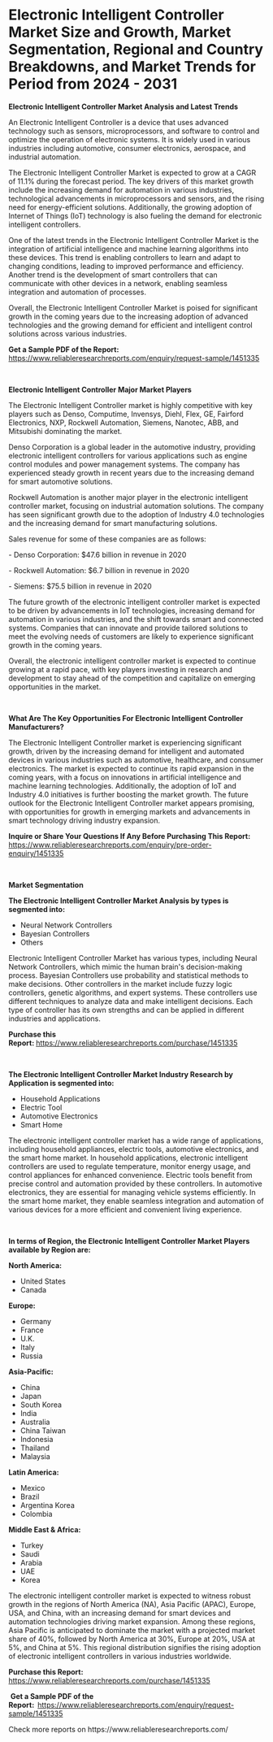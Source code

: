 <p><h1>Electronic Intelligent Controller Market Size and Growth, Market Segmentation, Regional and Country Breakdowns, and Market Trends for Period from 2024 -  2031</h1></p><p><strong>Electronic Intelligent Controller Market Analysis and Latest Trends</strong></p>
<p><p>An Electronic Intelligent Controller is a device that uses advanced technology such as sensors, microprocessors, and software to control and optimize the operation of electronic systems. It is widely used in various industries including automotive, consumer electronics, aerospace, and industrial automation.</p><p>The Electronic Intelligent Controller Market is expected to grow at a CAGR of 11.1% during the forecast period. The key drivers of this market growth include the increasing demand for automation in various industries, technological advancements in microprocessors and sensors, and the rising need for energy-efficient solutions. Additionally, the growing adoption of Internet of Things (IoT) technology is also fueling the demand for electronic intelligent controllers.</p><p>One of the latest trends in the Electronic Intelligent Controller Market is the integration of artificial intelligence and machine learning algorithms into these devices. This trend is enabling controllers to learn and adapt to changing conditions, leading to improved performance and efficiency. Another trend is the development of smart controllers that can communicate with other devices in a network, enabling seamless integration and automation of processes.</p><p>Overall, the Electronic Intelligent Controller Market is poised for significant growth in the coming years due to the increasing adoption of advanced technologies and the growing demand for efficient and intelligent control solutions across various industries.</p></p>
<p><strong>Get a Sample PDF of the Report:&nbsp;</strong> <a href="https://www.reliableresearchreports.com/enquiry/request-sample/1451335">https://www.reliableresearchreports.com/enquiry/request-sample/1451335</a></p>
<p>&nbsp;</p>
<p><strong>Electronic Intelligent Controller Major Market Players</strong></p>
<p><p>The Electronic Intelligent Controller market is highly competitive with key players such as Denso, Computime, Invensys, Diehl, Flex, GE, Fairford Electronics, NXP, Rockwell Automation, Siemens, Nanotec, ABB, and Mitsubishi dominating the market. </p><p>Denso Corporation is a global leader in the automotive industry, providing electronic intelligent controllers for various applications such as engine control modules and power management systems. The company has experienced steady growth in recent years due to the increasing demand for smart automotive solutions.</p><p>Rockwell Automation is another major player in the electronic intelligent controller market, focusing on industrial automation solutions. The company has seen significant growth due to the adoption of Industry 4.0 technologies and the increasing demand for smart manufacturing solutions.</p><p>Sales revenue for some of these companies are as follows:</p><p>- Denso Corporation: $47.6 billion in revenue in 2020</p><p>- Rockwell Automation: $6.7 billion in revenue in 2020</p><p>- Siemens: $75.5 billion in revenue in 2020</p><p>The future growth of the electronic intelligent controller market is expected to be driven by advancements in IoT technologies, increasing demand for automation in various industries, and the shift towards smart and connected systems. Companies that can innovate and provide tailored solutions to meet the evolving needs of customers are likely to experience significant growth in the coming years.</p><p>Overall, the electronic intelligent controller market is expected to continue growing at a rapid pace, with key players investing in research and development to stay ahead of the competition and capitalize on emerging opportunities in the market.</p></p>
<p>&nbsp;</p>
<p><strong>What Are The Key Opportunities For Electronic Intelligent Controller Manufacturers?</strong></p>
<p><p>The Electronic Intelligent Controller market is experiencing significant growth, driven by the increasing demand for intelligent and automated devices in various industries such as automotive, healthcare, and consumer electronics. The market is expected to continue its rapid expansion in the coming years, with a focus on innovations in artificial intelligence and machine learning technologies. Additionally, the adoption of IoT and Industry 4.0 initiatives is further boosting the market growth. The future outlook for the Electronic Intelligent Controller market appears promising, with opportunities for growth in emerging markets and advancements in smart technology driving industry expansion.</p></p>
<p><strong>Inquire or Share Your Questions If Any Before Purchasing This Report:</strong> <a href="https://www.reliableresearchreports.com/enquiry/pre-order-enquiry/1451335">https://www.reliableresearchreports.com/enquiry/pre-order-enquiry/1451335</a></p>
<p>&nbsp;</p>
<p><strong>Market Segmentation</strong></p>
<p><strong>The Electronic Intelligent Controller Market Analysis by types is segmented into:</strong></p>
<p><ul><li>Neural Network Controllers</li><li>Bayesian Controllers</li><li>Others</li></ul></p>
<p><p>Electronic Intelligent Controller Market has various types, including Neural Network Controllers, which mimic the human brain's decision-making process. Bayesian Controllers use probability and statistical methods to make decisions. Other controllers in the market include fuzzy logic controllers, genetic algorithms, and expert systems. These controllers use different techniques to analyze data and make intelligent decisions. Each type of controller has its own strengths and can be applied in different industries and applications.</p></p>
<p><strong>Purchase this Report:&nbsp;</strong><a href="https://www.reliableresearchreports.com/purchase/1451335">https://www.reliableresearchreports.com/purchase/1451335</a></p>
<p>&nbsp;</p>
<p><strong>The Electronic Intelligent Controller Market Industry Research by Application is segmented into:</strong></p>
<p><ul><li>Household Applications</li><li>Electric Tool</li><li>Automotive Electronics</li><li>Smart Home</li></ul></p>
<p><p>The electronic intelligent controller market has a wide range of applications, including household appliances, electric tools, automotive electronics, and the smart home market. In household applications, electronic intelligent controllers are used to regulate temperature, monitor energy usage, and control appliances for enhanced convenience. Electric tools benefit from precise control and automation provided by these controllers. In automotive electronics, they are essential for managing vehicle systems efficiently. In the smart home market, they enable seamless integration and automation of various devices for a more efficient and convenient living experience.</p></p>
<p>&nbsp;</p>
<p><strong>In terms of Region, the Electronic Intelligent Controller Market Players available by Region are:</strong></p>
<p>
    <p> <strong> North America: </strong>
        <ul>
            <li>United States</li>
            <li>Canada</li>
        </ul>
        </p> 
    <p> <strong> Europe: </strong>
        <ul>
            <li>Germany</li>
            <li>France</li>
            <li>U.K.</li>
            <li>Italy</li>
            <li>Russia</li>
        </ul>
        </p> 
    <p> <strong> Asia-Pacific: </strong>
        <ul>
            <li>China</li>
            <li>Japan</li>
            <li>South Korea</li>
            <li>India</li>
            <li>Australia</li>
            <li>China Taiwan</li>
            <li>Indonesia</li>
            <li>Thailand</li>
            <li>Malaysia</li>
        </ul>
        </p> 
    <p> <strong> Latin America: </strong>
        <ul>
            <li>Mexico</li>
            <li>Brazil</li>
            <li>Argentina Korea</li>
            <li>Colombia</li>
        </ul>
        </p> 
    <p> <strong> Middle East & Africa: </strong>
        <ul>
            <li>Turkey</li>
            <li>Saudi</li>
            <li>Arabia</li>
            <li>UAE</li>
            <li>Korea</li>
        </ul>
    </p>
    </p>
<p><p>The electronic intelligent controller market is expected to witness robust growth in the regions of North America (NA), Asia Pacific (APAC), Europe, USA, and China, with an increasing demand for smart devices and automation technologies driving market expansion. Among these regions, Asia Pacific is anticipated to dominate the market with a projected market share of 40%, followed by North America at 30%, Europe at 20%, USA at 5%, and China at 5%. This regional distribution signifies the rising adoption of electronic intelligent controllers in various industries worldwide.</p></p>
<p><strong>Purchase this Report: </strong><a href="https://www.reliableresearchreports.com/purchase/1451335">https://www.reliableresearchreports.com/purchase/1451335</a></p>
<p>&nbsp;<strong>Get a Sample PDF of the Report:&nbsp;&nbsp;</strong><a href="https://www.reliableresearchreports.com/enquiry/request-sample/1451335">https://www.reliableresearchreports.com/enquiry/request-sample/1451335</a></p>
<p><strong></strong></p>
<p>Check more reports on https://www.reliableresearchreports.com/</p>